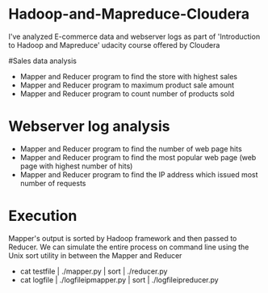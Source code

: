 # Hadoop-and-Mapreduce-Cloudera

I've analyzed E-commerce data and webserver logs as part of 'Introduction to Hadoop and Mapreduce' udacity course offered by Cloudera

#Sales data analysis

-  Mapper and Reducer program to find the store with highest sales
-  Mapper and Reducer program to maximum product sale amount
-  Mapper and Reducer program to count number of products sold

# Webserver log analysis

- Mapper and Reducer program to find the number of web page hits
- Mapper and Reducer program to find the most popular web page (web page with highest number of hits)
- Mapper and Reducer program to find the IP address which issued most number of requests

# Execution

Mapper's output is sorted by Hadoop framework and then passed to Reducer. We can simulate the entire process on command line using the Unix sort utility in between the Mapper and Reducer

- cat testfile | ./mapper.py | sort | ./reducer.py
- cat logfile  | ./logfileipmapper.py | sort | ./logfileipreducer.py

